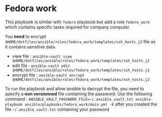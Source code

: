 # Fedora work

This playbook is similar with `fedora` playbook but add a role `fedora_work` which contains specific tasks required for company computer.

You **need** to encrypt `$HOME/dotfiles/ansible/roles/fedora_work/templates/ssh_hosts.j2` file as it contains sensitive data.

- view file : `ansible-vault view $HOME/dotfiles/ansible/roles/fedora_work/templates/ssh_hosts.j2`
- edit file : `ansible-vault edit $HOME/dotfiles/ansible/roles/fedora_work/templates/ssh_hosts.j2`
- encrypt file : `ansible-vault encrypt $HOME/dotfiles/ansible/roles/fedora_work/templates/ssh_hosts.j2`

To run the playbook and allow ansible to decrypt the file, you need to specify a **non versionned** file containing the password. Use the following command : `ANSIBLE_VAULT_PASSWORD_FILE=~/.ansible_vault.txt ansible-playbook ansible/playbooks/fedora_work/main.yml -K` after you created the file `~/.ansible_vault.txt` containing your password
